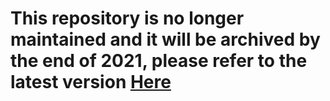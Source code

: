 # This repository is no longer maintained and it will be archived by the end of 2021, please refer to the latest version [Here](https://github.com/bitpay/python-bitpay-client)
